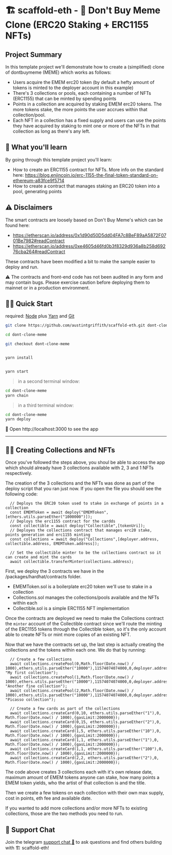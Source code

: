 # 🏗 scaffold-eth - 🎨 Don't Buy Meme Clone (ERC20 Staking + ERC1155 NFTs)

## Project Summary

In this template project we'll demonstrate how to create a (simplified) clone of dontbuymeme (MEME) which works as follows:
- Users acquire the EMEM erc20 token (by default a hefty amount of tokens is minted to the deployer account in this example)
- There's 3 collections or pools, each containing a number of NFTs (ERC1155) that can be minted by spending points
- Points in a collection are acquired by staking EMEM erc20 tokens. The more tokens stake, the more points the user accrues within that collection/pool.
- Each NFT in a collection has a fixed supply and users can use the points they have acquired by staking to mint one or more of the NFTs in that collection as long as there's any left. 

## 🧠 What you'll learn

By going through this template project you'll learn:
- How to create an ERC1155 contract for NFTs. More info on the standard here: https://blog.enjincoin.io/erc-1155-the-final-token-standard-on-ethereum-a83fce9f5714
- How to create a contract that manages staking an ERC20 token into a pool, generating points

## ⚠️ Disclaimers

The smart contracts are loosely based on Don't Buy Meme's which can be found here:
- https://etherscan.io/address/0x1d90d50D5dd04FA7c8BeF89aA5872F0701Be7982#readContract
- https://etherscan.io/address/0xe4605d46fd0b3f8329d936a8b258d69276cba264#readContract

These contracts have been modified a bit to make the sample easier to deploy and run.

⚠️ The contracts and front-end code has not been audited in any form and may contain bugs. Please exercise caution before deploying them to mainnet or in a production environment.

## 🏃‍♀️ Quick Start

required: [Node](https://nodejs.org/dist/latest-v12.x/) plus [Yarn](https://classic.yarnpkg.com/en/docs/install/) and [Git](https://git-scm.com/downloads)

```bash
git clone https://github.com/austintgriffith/scaffold-eth.git dont-clone-meme

cd dont-clone-meme

git checkout dont-clone-meme
```

```bash

yarn install

```

```bash

yarn start

```

> in a second terminal window:

```bash
cd dont-clone-meme
yarn chain

```

> in a third terminal window:

```bash
cd dont-clone-meme
yarn deploy

```

📱 Open http://localhost:3000 to see the app

---

## 🏃‍♀️ Creating Collections and NFTs

Once you've followed the steps above, you shoul be able to access the app which should already have 3 collections available with 2, 3 and 1 NFTs respectively.

The creation of the 3 collections and the NFTs was done as part of the deploy script that you ran just now. If you open the file you should see the following code:

```
  // Deploys the ERC20 token used to stake in exchange of points in a collection
  const EMEMToken = await deploy("EMEMToken",[ethers.utils.parseEther("1000000")]);
  // Deploys the erc1155 contract for the cardds
  const collectible = await deploy("Collectible",[tokenUri]);
  // Deployes the collections contract that manages erc20 stake, points generation and erc1155 minting
  const collections = await deploy("Collections",[deployer.address, collectible.address, EMEMToken.address]);

  // Set the collectible minter to be the collections contract so it can create and mint the cards
  await collectible.transferMinter(collections.address);
```

First, we deploy the 3 contracts we have in the /packages/hardhat/contracts folder.
- EMEMToken.sol is a boilerplate erc20 token we'll use to stake in a collection
- Collections.sol manages the collections/pools available and the NFTs within each
- Collectible.sol is a simple ERC1155 NFT implementation

Once the contracts are deployed we need to make the Collections contract the `minter` account of the Collectible contract since we'll route the minting of the ERC1155 tokens through the Collectible token, so it's the only account able to create NFTs or mint more copies of an existing NFT.

Now that we have the contracts set up, the last step is actually creating the collections and the tokens within each one. We do that by running:

```
  // Create a few collections
  await collections.createPool(0,Math.floor(Date.now() / 1000),ethers.utils.parseEther("10000"),11574074074000,0,deployer.address, "My first collection");
  await collections.createPool(1,Math.floor(Date.now() / 1000),ethers.utils.parseEther("10000"),11574074074000,0,deployer.address, "Another fine collection");
  await collections.createPool(2,Math.floor(Date.now() / 1000),ethers.utils.parseEther("10000"),11574074074000,0,deployer.address, "Picasso collection");

  // Create a few cards as part of the collections
  await collections.createCard(0,10, ethers.utils.parseEther("1"),0, Math.floor(Date.now() / 1000),{gasLimit:2000000});
  await collections.createCard(0,15, ethers.utils.parseEther("2"),0, Math.floor(Date.now() / 1000),{gasLimit:2000000});
  await collections.createCard(1,5, ethers.utils.parseEther("10"),0, Math.floor(Date.now() / 1000),{gasLimit:2000000});
  await collections.createCard(1,1, ethers.utils.parseEther("1"),0, Math.floor(Date.now() / 1000),{gasLimit:2000000});
  await collections.createCard(1,1, ethers.utils.parseEther("100"),0, Math.floor(Date.now() / 1000),{gasLimit:2000000});
  await collections.createCard(2,2, ethers.utils.parseEther("2"),0, Math.floor(Date.now() / 1000),{gasLimit:2000000});
```

The code above creates 3 collections each with it's own release date, maximum amount of EMEM tokens anyone can stake, how many points a EMEM token yields, who the artist of that collection is and the title.

Then we create a few tokens on each collection with their own max supply, cost in points, eth fee and available date. 

If you wanted to add more collections and/or more NFTs to existing collections, those are the two methods you need to run.


## 💬 Support Chat

Join the telegram [support chat 💬](https://t.me/joinchat/KByvmRe5wkR-8F_zz6AjpA)  to ask questions and find others building with 🏗 scaffold-eth!

